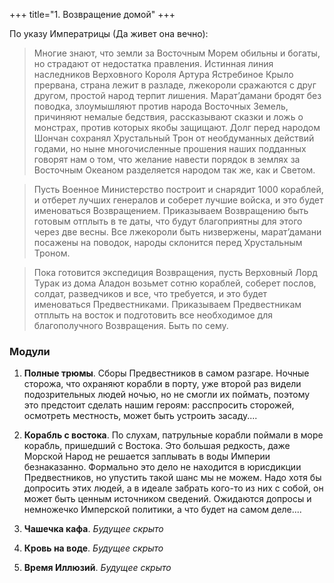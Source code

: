 +++
title="1. Возвращение домой"
+++

По указу Императрицы (Да живет она вечно):

> Многие знают, что земли за Восточным Морем обильны и богаты, но страдают от недостатка правления. Истинная линия наследников Верховного Короля Артура Ястребиное Крыло прервана, страна лежит в разладе, лжекороли сражаются с друг другом, простой народ терпит лишения. Марат’дамани бродят без поводка, злоумышляют против народа Восточных Земель, причиняют немалые бедствия, рассказывают сказки и ложь о монстрах, против которых якобы защищают. Долг перед народом Шончан сохранял Хрустальный Трон от необдуманных действий годами, но ныне многочисленные прошения наших подданных говорят нам о том, что желание навести порядок в землях за Восточным Океаном разделяется народом так же, как и Светом.

> Пусть Военное Министерство построит и снарядит 1000 кораблей, и отберет лучших генералов и соберет лучшие войска, и это будет именоваться Возвращением. Приказываем Возвращению быть готовым отплыть в те даты, что будут благоприятны для этого через две весны. Все лжекороли быть низвержены, марат’дамани посажены на поводок, народы склонится перед Хрустальным Троном.

>Пока готовится экспедиция Возвращения, пусть Верховный Лорд Турак из дома Аладон возьмет сотню кораблей, соберет послов, солдат, разведчиков и все, что требуется, и это будет именоваться Предвестниками. Приказываем Предвестникам отплыть на восток и подготовить все необходимое для благополучного Возвращения. Быть по сему.

### Модули

1. **Полные трюмы**. Сборы Предвестников в самом разгаре. Ночные сторожа, что охраняют корабли в порту, уже второй раз видели подозрительных людей ночью, но не смогли их поймать, поэтому это предстоит сделать нашим героям: расспросить сторожей, осмотреть местность, может быть устроить засаду....

2. **Корабль с востока**. По слухам, патрульные корабли поймали в море корабль, пришедший с Востока. Это большая редкость, даже Морской Народ не решается заплывать в воды Империи безнаказанно. Формально это дело не находится в юрисдикции Предвестников, но упустить такой шанс мы не можем. Надо хотя бы допросить этих людей, а в идеале забрать кого-то из них с собой, он может быть ценным источником сведений. Ожидаются допросы и немножечко Имперской политики, а что будет на самом деле....

3. **Чашечка кафа**. _Будущее скрыто_

4. **Кровь на воде**. _Будущее скрыто_

5. **Время Иллюзий**. _Будущее скрыто_